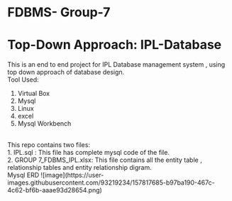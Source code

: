 # FDBMS- Group-7
# Top-Down Approach: IPL-Database
This is an end to end project for IPL Database management system , using top down approach of database design.
<br>
Tool Used:<br>
1. Virtual Box<br>
2. Mysql<br>
3. Linux<br>
4. excel<br>
5. Mysql Workbench<br>
<br>
This repo contains two files:<br>
1. IPL.sql : This file has complete mysql code of the file.<br>
2. GROUP 7_FDBMS_IPL.xlsx: This file contains all the entity table , relationship tables and entity relationship digram.<br>
Mysql ERD
![image](https://user-images.githubusercontent.com/93219234/157817685-b97ba190-467c-4c62-bf6b-aaae93d28654.png)
